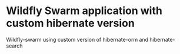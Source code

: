 # Wildfly Swarm application with custom hibernate version
Wildfly-swarm using custom version of hibernate-orm and hibernate-search

